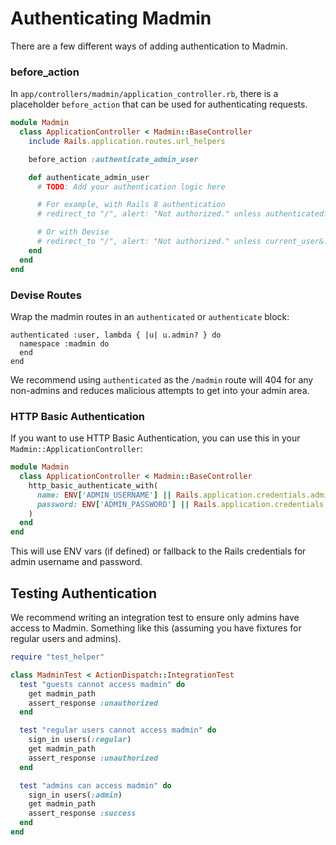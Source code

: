 # Authenticating Madmin

There are a few different ways of adding authentication to Madmin.

### before_action

In `app/controllers/madmin/application_controller.rb`, there is a placeholder `before_action` that can be used for authenticating requests.

```ruby
module Madmin
  class ApplicationController < Madmin::BaseController
    include Rails.application.routes.url_helpers

    before_action :authenticate_admin_user

    def authenticate_admin_user
      # TODO: Add your authentication logic here

      # For example, with Rails 8 authentication
      # redirect_to "/", alert: "Not authorized." unless authenticated? && Current.user.admin?

      # Or with Devise
      # redirect_to "/", alert: "Not authorized." unless current_user&.admin?
    end
  end
end
```

### Devise Routes

Wrap the madmin routes in an `authenticated` or `authenticate` block:

```
authenticated :user, lambda { |u| u.admin? } do
  namespace :madmin do
  end
end
```

We recommend using `authenticated` as the `/madmin` route will 404 for any non-admins and reduces malicious attempts to get into your admin area.

### HTTP Basic Authentication

If you want to use HTTP Basic Authentication, you can use this in your
`Madmin::ApplicationController`:

```ruby
module Madmin
  class ApplicationController < Madmin::BaseController
    http_basic_authenticate_with(
      name: ENV['ADMIN_USERNAME'] || Rails.application.credentials.admin_username,
      password: ENV['ADMIN_PASSWORD'] || Rails.application.credentials.admin_password
    )
  end
end
```

This will use ENV vars (if defined) or fallback to the Rails credentials for admin username and password.

## Testing Authentication

We recommend writing an integration test to ensure only admins have access to Madmin. Something like this (assuming you have fixtures for regular users and admins).

```ruby
require "test_helper"

class MadminTest < ActionDispatch::IntegrationTest
  test "guests cannot access madmin" do
    get madmin_path
    assert_response :unauthorized
  end

  test "regular users cannot access madmin" do
    sign_in users(:regular)
    get madmin_path
    assert_response :unauthorized
  end

  test "admins can access madmin" do
    sign_in users(:admin)
    get madmin_path
    assert_response :success
  end
end
```
